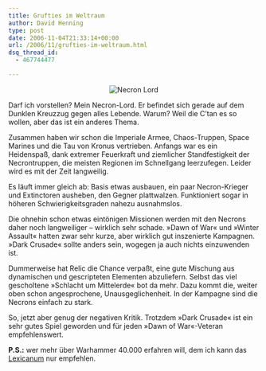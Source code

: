 ```yaml
---
title: Grufties im Weltraum
author: David Henning
type: post
date: 2006-11-04T21:33:14+00:00
url: /2006/11/grufties-im-weltraum.html
dsq_thread_id:
  - 467744477

---
```

<p style="text-align: center;">
  <img src="https://www.madcatswelt.org/wp-content/uploads/necronlord.jpg" border="0" alt="Necron Lord" />
</p>

Darf ich vorstellen? Mein Necron-Lord. Er befindet sich gerade auf dem Dunklen Kreuzzug gegen alles Lebende. Warum? Weil die C&#8217;tan es so wollen, aber das ist ein anderes Thema.

Zusammen haben wir schon die Imperiale Armee, Chaos-Truppen, Space Marines und die Tau von Kronus vertrieben. Anfangs war es ein Heidenspaß, dank extremer Feuerkraft und ziemlicher Standfestigkeit der Necrontruppen, die meisten Regionen im Schnellgang leerzufegen. Leider wird es mit der Zeit langweilig.

Es läuft immer gleich ab: Basis etwas ausbauen, ein paar Necron-Krieger und Extinctoren ausheben, den Gegner plattwalzen. Funktioniert sogar in höheren Schwierigkeitsgraden nahezu ausnahmslos.

Die ohnehin schon etwas eintönigen Missionen werden mit den Necrons daher noch langweiliger &#8211; wirklich sehr schade. »Dawn of War« und »Winter Assault« hatten zwar sehr kurze, aber wirklich gut inszenierte Kampagnen. »Dark Crusade« sollte anders sein, wogegen ja auch nichts einzuwenden ist.

Dummerweise hat Relic die Chance verpaßt, eine gute Mischung aus dynamischen und gescripteten Elementen abzuliefern. Selbst das viel gescholtene »Schlacht um Mittelerde« bot da mehr. Dazu kommt die, weiter oben schon angesprochene, Unausgeglichenheit. In der Kampagne sind die Necrons einfach zu stark.

So, jetzt aber genug der negativen Kritik. Trotzdem »Dark Crusade« ist ein sehr gutes Spiel geworden und für jeden »Dawn of War«-Veteran empfehlenswert.

**P.S.:** wer mehr über Warhammer 40.000 erfahren will, dem ich kann das [Lexicanum][1] nur empfehlen.

 [1]: http://wh40k.lexicanum.de/wiki/Hauptseite